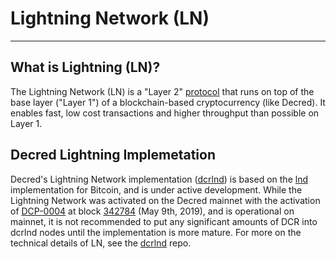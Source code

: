 # Lightning Network (LN)

---

## What is Lightning (LN)?

The Lightning Network (LN) is a "Layer 2" [protocol](https://en.wikipedia.org/wiki/Lightning_Network) that runs on top of the base layer ("Layer 1") of a blockchain-based cryptocurrency (like Decred). It enables fast, low cost transactions and higher throughput than possible on Layer 1. 

## Decred Lightning Implemetation

Decred's Lightning Network implementation ([dcrlnd](https://github.com/decred/dcrlnd)) is based on the [lnd](https://github.com/lightningnetwork/lnd) implementation for Bitcoin, and is under active development. While the Lightning Network was activated on the Decred mainnet with the activation of [DCP-0004](../../governance/consensus-rule-voting/consensus-vote-archive/#update-sequence-lock-rules) at block [342784](https://dcrdata.decred.org/block/342784) (May 9th, 2019), and is operational on mainnet, it is not recommended to put any significant amounts of DCR into dcrlnd nodes until the implementation is more mature. For more on the technical details of LN, see the [dcrlnd](https://github.com/decred/dcrlnd) repo. 
